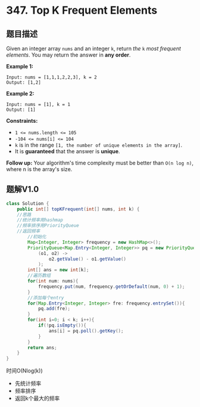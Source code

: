# 347. Top K Frequent Elements

## 题目描述

Given an integer array `nums` and an integer `k`, return *the* `k` *most frequent elements*. You may return the answer in **any order**.

 

**Example 1:**

```
Input: nums = [1,1,1,2,2,3], k = 2
Output: [1,2]
```

**Example 2:**

```
Input: nums = [1], k = 1
Output: [1]
```

 

**Constraints:**

- `1 <= nums.length <= 105`
- `-104 <= nums[i] <= 104`
- `k` is in the range `[1, the number of unique elements in the array]`.
- It is **guaranteed** that the answer is **unique**.

 

**Follow up:** Your algorithm's time complexity must be better than `O(n log n)`, where n is the array's size.



## 题解V1.0

```java
class Solution {
    public int[] topKFrequent(int[] nums, int k) {
    //思路
    //统计频率用hashmap
    //频率排序用PriorityQueue
    //返回频率
        //初始化
        Map<Integer, Integer> frequency = new HashMap<>();
        PriorityQueue<Map.Entry<Integer, Integer>> pq = new PriorityQueue<>(
            (o1, o2) -> 
                o2.getValue() - o1.getValue()
            );
        int[] ans = new int[k];
        //遍历数组
        for(int num: nums){
            frequency.put(num, frequency.getOrDefault(num, 0) + 1);
        }
        //添加每个entry
        for(Map.Entry<Integer, Integer> fre: frequency.entrySet()){
            pq.add(fre);
        }
        for(int i=0; i < k; i++){
            if(!pq.isEmpty()){
                ans[i] = pq.poll().getKey();
            }
        }
        return ans;
    }
}
```

时间O(Nlog(k))

- 先统计频率
- 频率排序
- 返回k个最大的频率

